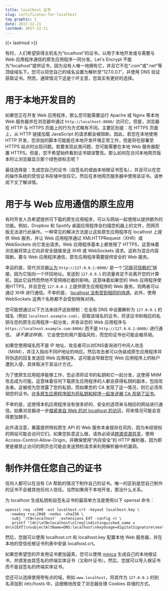 ```yaml
---
title: localhost 证书
slug: certificates-for-localhost
top_graphic: 1
date: 2017-12-21
lastmod: 2017-12-21
---
```


{{< lastmod >}}

有时，人们希望获得主机名为“localhost”的证书，以用于本地开发或与需要与 Web 应用程序通信的原生应用程序一同分发。Let's Encrypt 不能为“localhost”提供证书，因为没有人唯一地拥有它，并且它不在“.com”或“.net”等顶级域名下。您可以将您自己的域名设置为解析至“127.0.0.1”，并使用 DNS 验证获取证书。然而，通常情况下这是个坏主意，您其实有更好的选择。

# 用于本地开发目的

如果您正在开发 Web 应用程序，那么您可能需要运行 Apache 或 Nginx 等本地 Web 服务器并在浏览器中通过 `http://localhost:8000/` 访问它。但是，浏览器在 HTTP 与 HTTPS 页面上的行为方式略有不同。主要区别是：在 HTTPS 页面上，从 HTTP 链接加载 JavaScript 的请求都会被阻断。因此，若您在本地使用 HTTP 开发，您添加的脚本可能能在本地开发环境正常工作，但是将在部署至 HTTPS 站点时出现问题。若要发现此类问题，您可能需要在本地 Web 服务器配置 HTTPS。但是，您不希望始终看到证书错误警告。那么如何在访问本地网页版本时让浏览器显示那个绿色锁标志呢？

最佳选择是：生成您自己的证书（自签名的或由本地根证书签名），并且可以在您的操作系统的受信证书存储中信任它。然后在本地网页服务器中使用该证书。请参阅下文了解详情。

# 用于与 Web 应用通信的原生应用

有时开发人员希望提供可下载的原生应用程序，可以与网站一起使用以提供额外的功能。例如，Dropbox 和 Spotify 桌面应用程序会扫描您机器上的文件，而网页版无法进行此操作。一种常见的解决方法是让这些原生应用程序在 localhost 上提供 Web 服务，并让 Web 应用程序通过 XMLHTTPRequest（XHR）或 WebSockets 向它发出请求。Web 应用程序基本上都使用了 HTTPS，这意味着浏览器将禁止它向非安全链接发送 XHR 或 WebSockets 请求。这称为混合内容阻断。要与 Web 应用程序通信，原生应用程序需要提供安全的 Web 服务。

幸运的是，现代浏览器[认为][mcb-localhost] `http://127.0.0.1:8000/` 是一个[“可能可信赖的”][secure-contexts]链接，因为它指向一个环回地址。发送到 `127.0.0.1` 的流量肯定不会离开您的计算机，因此它自然而然地不受网络拦截的影响。这意味着如果您的 Web 应用程序使用HTTPS，并且您在 `127.0.0.1` 上提供原生应用程序的 Web 服务，则两者可以通过 XHR 进行通信。不幸的是， [localhost 没有受到相同的待遇][let-localhost]。此外，使用 WebSockets 这两个名称都不会受到特殊对待。

您可能想通过以下方法来绕开这些限制：在全局 DNS 中设置解析为 `127.0.0.1` 的域名（例如 `localhost.example.com`），获取该域名的证书，将该证书和相应的私钥与您的原生应用程序一起分发，并告诉您的 Web 应用程序与 `https://localhost.example.com:8000/` 而不是 `http://127.0.0.1:8000/` 进行通信。 *请不要这样做。* 它会使您的用户面临风险，而您的证书也可能会被吊销。

如果您使用域名而不是 IP 地址，攻击者可以对DNS查询进行中间人攻击（MitM），并注入指向不同IP地址的响应。然后攻击者可以伪装成原生应用程序并将伪造的回复发送回 Web 应用程序。这可能会导致您在 Web 应用程序上的帐户遭到入侵，具体取决于其设计方式。

为了使原生应用程序能够工作，您必须将证书的私钥和它一起分发，这使得 MitM 攻击成为可能。这意味着任何下载原生应用程序的人都会获得私钥的副本，包括攻击者。这被视为您泄露了您的私钥，而如果您的 CA 发现了这一情况，则它必须吊销您的证书。[许多原生应用程序][mdsp1][因为将私钥和程序一起发送][mdsp3][被 CA 吊销了证书][mdsp2]。

不幸的是，这使得本机应用程序没有很多好的、安全的选项来与相应的网站进行通信。如果浏览器进一步[缩紧来自 Web 的对 localhost 的访问][tighten-access]，将来情况可能会变得更加棘手。

此外请注意，暴露提供特权原生 API 的 Web 服务本身就存在风险，因为未经授权的网站可能会访问它们。如果您执意这么做，请务必阅读[跨源资源共享][cors]，使用 Access-Control-Allow-Origin，并确保使用“内存安全”的 HTTP 解析器，因为即使是被禁止访问的网页也可能会发送预检请求来利用解析器中的漏洞。

# 制作并信任您自己的证书

任何人都可以在没有 CA 帮助的情况下制作自己的证书。唯一的区别是您自己制作的证书不会被其他任何人信任。当然如果用于本地开发，那没什么关系。

为 localhost 生成私钥和自签名证书的最简单方法是使用以下 openssl 命令：

    openssl req -x509 -out localhost.crt -keyout localhost.key \
      -newkey rsa:2048 -nodes -sha256 \
      -subj '/CN=localhost' -extensions EXT -config <( \
       printf "[dn]\nCN=localhost\n[req]\ndistinguished_name = dn\n[EXT]\nsubjectAltName=DNS:localhost\nkeyUsage=digitalSignature\nextendedKeyUsage=serverAuth")

然后，您就可以使用 localhost.crt 和 localhost.key 配置本地 Web 服务器，并在本地的受信任根证书列表中安装 localhost.crt。

如果您希望您的开发用证书更加逼真，您可以使用 [minica][minica] 生成自己的本地根证书，并颁发由其签名的终端实体证书（又称叶证书）。然后，您就可以导入根证书而不是自签名的终端实体证书。

您还可以选择使用带有点的域，例如 `www.localhost`，将其作为 `127.0.0.1` 的别名添加到 /etc/hosts 中。这细微地改变了浏览器处理 Cookies 存储的方式。

[mcb-localhost]: https://bugs.chromium.org/p/chromium/issues/detail?id=607878
[secure-contexts]: https://www.w3.org/TR/secure-contexts/#is-origin-trustworthy
[let-localhost]: https://tools.ietf.org/html/draft-ietf-dnsop-let-localhost-be-localhost-02
[mdsp1]: https://groups.google.com/d/msg/mozilla.dev.security.policy/eV89JXcsBC0/wsj5zpbbAQAJ
[mdsp2]: https://groups.google.com/d/msg/mozilla.dev.security.policy/T6emeoE-lCU/-k-A2dEdAQAJ
[mdsp3]: https://groups.google.com/d/msg/mozilla.dev.security.policy/pk039T_wPrI/tGnFDFTnCQAJ
[tighten-access]: https://bugs.chromium.org/p/chromium/issues/detail?id=378566
[minica]: https://github.com/jsha/minica
[cors]: https://developer.mozilla.org/en-US/docs/Web/HTTP/CORS

